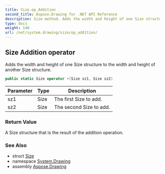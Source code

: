 ```yaml
---
title: Size.op_Addition
second_title: Aspose.Drawing for .NET API Reference
description: Size method. Adds the width and height of one Size structure to the width and height of another Size structure
type: docs
weight: 140
url: /net/system.drawing/size/op_addition/
---
```

## Size Addition operator

Adds the width and height of one Size structure to the width and height of another Size structure.

```csharp
public static Size operator +(Size sz1, Size sz2)
```

| Parameter | Type | Description |
| --- | --- | --- |
| sz1 | Size | The first Size to add. |
| sz2 | Size | The second Size to add. |

### Return Value

A Size structure that is the result of the addition operation.

### See Also

* struct [Size](../)
* namespace [System.Drawing](../../size/)
* assembly [Aspose.Drawing](../../../)


